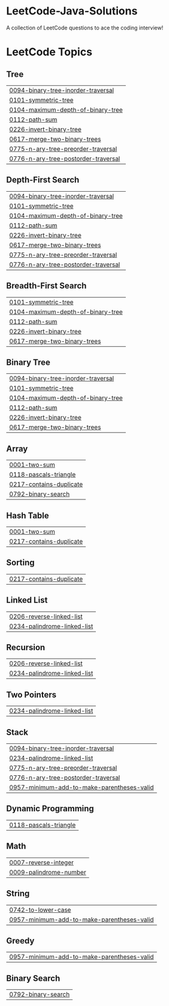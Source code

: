 # LeetCode-Java-Solutions
A collection of LeetCode questions to ace the coding interview! 

<!---LeetCode Topics Start-->
# LeetCode Topics
## Tree
|  |
| ------- |
| [0094-binary-tree-inorder-traversal](https://github.com/Amanmourya09/LeetCode-Java-Solutions/tree/master/0094-binary-tree-inorder-traversal) |
| [0101-symmetric-tree](https://github.com/Amanmourya09/LeetCode-Java-Solutions/tree/master/0101-symmetric-tree) |
| [0104-maximum-depth-of-binary-tree](https://github.com/Amanmourya09/LeetCode-Java-Solutions/tree/master/0104-maximum-depth-of-binary-tree) |
| [0112-path-sum](https://github.com/Amanmourya09/LeetCode-Java-Solutions/tree/master/0112-path-sum) |
| [0226-invert-binary-tree](https://github.com/Amanmourya09/LeetCode-Java-Solutions/tree/master/0226-invert-binary-tree) |
| [0617-merge-two-binary-trees](https://github.com/Amanmourya09/LeetCode-Java-Solutions/tree/master/0617-merge-two-binary-trees) |
| [0775-n-ary-tree-preorder-traversal](https://github.com/Amanmourya09/LeetCode-Java-Solutions/tree/master/0775-n-ary-tree-preorder-traversal) |
| [0776-n-ary-tree-postorder-traversal](https://github.com/Amanmourya09/LeetCode-Java-Solutions/tree/master/0776-n-ary-tree-postorder-traversal) |
## Depth-First Search
|  |
| ------- |
| [0094-binary-tree-inorder-traversal](https://github.com/Amanmourya09/LeetCode-Java-Solutions/tree/master/0094-binary-tree-inorder-traversal) |
| [0101-symmetric-tree](https://github.com/Amanmourya09/LeetCode-Java-Solutions/tree/master/0101-symmetric-tree) |
| [0104-maximum-depth-of-binary-tree](https://github.com/Amanmourya09/LeetCode-Java-Solutions/tree/master/0104-maximum-depth-of-binary-tree) |
| [0112-path-sum](https://github.com/Amanmourya09/LeetCode-Java-Solutions/tree/master/0112-path-sum) |
| [0226-invert-binary-tree](https://github.com/Amanmourya09/LeetCode-Java-Solutions/tree/master/0226-invert-binary-tree) |
| [0617-merge-two-binary-trees](https://github.com/Amanmourya09/LeetCode-Java-Solutions/tree/master/0617-merge-two-binary-trees) |
| [0775-n-ary-tree-preorder-traversal](https://github.com/Amanmourya09/LeetCode-Java-Solutions/tree/master/0775-n-ary-tree-preorder-traversal) |
| [0776-n-ary-tree-postorder-traversal](https://github.com/Amanmourya09/LeetCode-Java-Solutions/tree/master/0776-n-ary-tree-postorder-traversal) |
## Breadth-First Search
|  |
| ------- |
| [0101-symmetric-tree](https://github.com/Amanmourya09/LeetCode-Java-Solutions/tree/master/0101-symmetric-tree) |
| [0104-maximum-depth-of-binary-tree](https://github.com/Amanmourya09/LeetCode-Java-Solutions/tree/master/0104-maximum-depth-of-binary-tree) |
| [0112-path-sum](https://github.com/Amanmourya09/LeetCode-Java-Solutions/tree/master/0112-path-sum) |
| [0226-invert-binary-tree](https://github.com/Amanmourya09/LeetCode-Java-Solutions/tree/master/0226-invert-binary-tree) |
| [0617-merge-two-binary-trees](https://github.com/Amanmourya09/LeetCode-Java-Solutions/tree/master/0617-merge-two-binary-trees) |
## Binary Tree
|  |
| ------- |
| [0094-binary-tree-inorder-traversal](https://github.com/Amanmourya09/LeetCode-Java-Solutions/tree/master/0094-binary-tree-inorder-traversal) |
| [0101-symmetric-tree](https://github.com/Amanmourya09/LeetCode-Java-Solutions/tree/master/0101-symmetric-tree) |
| [0104-maximum-depth-of-binary-tree](https://github.com/Amanmourya09/LeetCode-Java-Solutions/tree/master/0104-maximum-depth-of-binary-tree) |
| [0112-path-sum](https://github.com/Amanmourya09/LeetCode-Java-Solutions/tree/master/0112-path-sum) |
| [0226-invert-binary-tree](https://github.com/Amanmourya09/LeetCode-Java-Solutions/tree/master/0226-invert-binary-tree) |
| [0617-merge-two-binary-trees](https://github.com/Amanmourya09/LeetCode-Java-Solutions/tree/master/0617-merge-two-binary-trees) |
## Array
|  |
| ------- |
| [0001-two-sum](https://github.com/Amanmourya09/LeetCode-Java-Solutions/tree/master/0001-two-sum) |
| [0118-pascals-triangle](https://github.com/Amanmourya09/LeetCode-Java-Solutions/tree/master/0118-pascals-triangle) |
| [0217-contains-duplicate](https://github.com/Amanmourya09/LeetCode-Java-Solutions/tree/master/0217-contains-duplicate) |
| [0792-binary-search](https://github.com/Amanmourya09/LeetCode-Java-Solutions/tree/master/0792-binary-search) |
## Hash Table
|  |
| ------- |
| [0001-two-sum](https://github.com/Amanmourya09/LeetCode-Java-Solutions/tree/master/0001-two-sum) |
| [0217-contains-duplicate](https://github.com/Amanmourya09/LeetCode-Java-Solutions/tree/master/0217-contains-duplicate) |
## Sorting
|  |
| ------- |
| [0217-contains-duplicate](https://github.com/Amanmourya09/LeetCode-Java-Solutions/tree/master/0217-contains-duplicate) |
## Linked List
|  |
| ------- |
| [0206-reverse-linked-list](https://github.com/Amanmourya09/LeetCode-Java-Solutions/tree/master/0206-reverse-linked-list) |
| [0234-palindrome-linked-list](https://github.com/Amanmourya09/LeetCode-Java-Solutions/tree/master/0234-palindrome-linked-list) |
## Recursion
|  |
| ------- |
| [0206-reverse-linked-list](https://github.com/Amanmourya09/LeetCode-Java-Solutions/tree/master/0206-reverse-linked-list) |
| [0234-palindrome-linked-list](https://github.com/Amanmourya09/LeetCode-Java-Solutions/tree/master/0234-palindrome-linked-list) |
## Two Pointers
|  |
| ------- |
| [0234-palindrome-linked-list](https://github.com/Amanmourya09/LeetCode-Java-Solutions/tree/master/0234-palindrome-linked-list) |
## Stack
|  |
| ------- |
| [0094-binary-tree-inorder-traversal](https://github.com/Amanmourya09/LeetCode-Java-Solutions/tree/master/0094-binary-tree-inorder-traversal) |
| [0234-palindrome-linked-list](https://github.com/Amanmourya09/LeetCode-Java-Solutions/tree/master/0234-palindrome-linked-list) |
| [0775-n-ary-tree-preorder-traversal](https://github.com/Amanmourya09/LeetCode-Java-Solutions/tree/master/0775-n-ary-tree-preorder-traversal) |
| [0776-n-ary-tree-postorder-traversal](https://github.com/Amanmourya09/LeetCode-Java-Solutions/tree/master/0776-n-ary-tree-postorder-traversal) |
| [0957-minimum-add-to-make-parentheses-valid](https://github.com/Amanmourya09/LeetCode-Java-Solutions/tree/master/0957-minimum-add-to-make-parentheses-valid) |
## Dynamic Programming
|  |
| ------- |
| [0118-pascals-triangle](https://github.com/Amanmourya09/LeetCode-Java-Solutions/tree/master/0118-pascals-triangle) |
## Math
|  |
| ------- |
| [0007-reverse-integer](https://github.com/Amanmourya09/LeetCode-Java-Solutions/tree/master/0007-reverse-integer) |
| [0009-palindrome-number](https://github.com/Amanmourya09/LeetCode-Java-Solutions/tree/master/0009-palindrome-number) |
## String
|  |
| ------- |
| [0742-to-lower-case](https://github.com/Amanmourya09/LeetCode-Java-Solutions/tree/master/0742-to-lower-case) |
| [0957-minimum-add-to-make-parentheses-valid](https://github.com/Amanmourya09/LeetCode-Java-Solutions/tree/master/0957-minimum-add-to-make-parentheses-valid) |
## Greedy
|  |
| ------- |
| [0957-minimum-add-to-make-parentheses-valid](https://github.com/Amanmourya09/LeetCode-Java-Solutions/tree/master/0957-minimum-add-to-make-parentheses-valid) |
## Binary Search
|  |
| ------- |
| [0792-binary-search](https://github.com/Amanmourya09/LeetCode-Java-Solutions/tree/master/0792-binary-search) |
<!---LeetCode Topics End-->